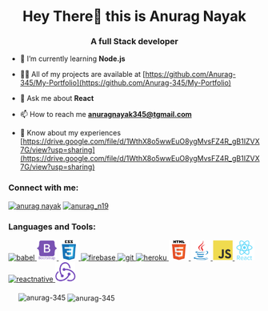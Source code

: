 <h1 align="center">Hey There👋 this is Anurag Nayak</h1>
<h3 align="center">A full Stack developer</h3>

- 🌱 I’m currently learning **Node.js**

- 👨‍💻 All of my projects are available at [https://github.com/Anurag-345/My-Portfolio](https://github.com/Anurag-345/My-Portfolio)

- 💬 Ask me about **React**

- 📫 How to reach me **anuragnayak345@tgmail.com**

- 📄 Know about my experiences [https://drive.google.com/file/d/1WthX8o5wwEuO8ygMvsFZ4R_gB1IZVX7G/view?usp=sharing](https://drive.google.com/file/d/1WthX8o5wwEuO8ygMvsFZ4R_gB1IZVX7G/view?usp=sharing)

<h3 align="left">Connect with me:</h3>
<p align="left">
<a href="https://fb.com/anurag nayak" target="blank"><img align="center" src="https://raw.githubusercontent.com/rahuldkjain/github-profile-readme-generator/master/src/images/icons/Social/facebook.svg" alt="anurag nayak" height="30" width="40" /></a>
<a href="https://instagram.com/anurag_n19" target="blank"><img align="center" src="https://raw.githubusercontent.com/rahuldkjain/github-profile-readme-generator/master/src/images/icons/Social/instagram.svg" alt="anurag_n19" height="30" width="40" /></a>
</p>

<h3 align="left">Languages and Tools:</h3>
<p align="left"> <a href="https://babeljs.io/" target="_blank" rel="noreferrer"> <img src="https://www.vectorlogo.zone/logos/babeljs/babeljs-icon.svg" alt="babel" width="40" height="40"/> </a> <a href="https://getbootstrap.com" target="_blank" rel="noreferrer"> <img src="https://raw.githubusercontent.com/devicons/devicon/master/icons/bootstrap/bootstrap-plain-wordmark.svg" alt="bootstrap" width="40" height="40"/> </a> <a href="https://www.w3schools.com/css/" target="_blank" rel="noreferrer"> <img src="https://raw.githubusercontent.com/devicons/devicon/master/icons/css3/css3-original-wordmark.svg" alt="css3" width="40" height="40"/> </a> <a href="https://firebase.google.com/" target="_blank" rel="noreferrer"> <img src="https://www.vectorlogo.zone/logos/firebase/firebase-icon.svg" alt="firebase" width="40" height="40"/> </a> <a href="https://git-scm.com/" target="_blank" rel="noreferrer"> <img src="https://www.vectorlogo.zone/logos/git-scm/git-scm-icon.svg" alt="git" width="40" height="40"/> </a> <a href="https://heroku.com" target="_blank" rel="noreferrer"> <img src="https://www.vectorlogo.zone/logos/heroku/heroku-icon.svg" alt="heroku" width="40" height="40"/> </a> <a href="https://www.w3.org/html/" target="_blank" rel="noreferrer"> <img src="https://raw.githubusercontent.com/devicons/devicon/master/icons/html5/html5-original-wordmark.svg" alt="html5" width="40" height="40"/> </a> <a href="https://www.java.com" target="_blank" rel="noreferrer"> <img src="https://raw.githubusercontent.com/devicons/devicon/master/icons/java/java-original.svg" alt="java" width="40" height="40"/> </a> <a href="https://developer.mozilla.org/en-US/docs/Web/JavaScript" target="_blank" rel="noreferrer"> <img src="https://raw.githubusercontent.com/devicons/devicon/master/icons/javascript/javascript-original.svg" alt="javascript" width="40" height="40"/> </a> <a href="https://reactjs.org/" target="_blank" rel="noreferrer"> <img src="https://raw.githubusercontent.com/devicons/devicon/master/icons/react/react-original-wordmark.svg" alt="react" width="40" height="40"/> </a> <a href="https://reactnative.dev/" target="_blank" rel="noreferrer"> <img src="https://reactnative.dev/img/header_logo.svg" alt="reactnative" width="40" height="40"/> </a> <a href="https://redux.js.org" target="_blank" rel="noreferrer"> <img src="https://raw.githubusercontent.com/devicons/devicon/master/icons/redux/redux-original.svg" alt="redux" width="40" height="40"/> </a> </p>

<p style="margin:20px"><img align="left" src="https://github-readme-stats.vercel.app/api/top-langs?username=anurag-345&show_icons=true&locale=en&layout=compact" alt="anurag-345" /></p>


<p>&nbsp;<img align="center" src="https://github-readme-stats.vercel.app/api?username=anurag-345&show_icons=true&locale=en" alt="anurag-345" /></p>
